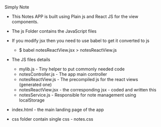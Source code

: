 Simply Note

- This Notes APP is built using Plain js and React JS for the view components.
- The js Folder contains the JavaScript files
- If you modify jsx then you need to use babel to get it converted to js
	- $ babel notesReactView.jsx  > notesReactView.js
- The JS files details
	- mylib.js - Tiny helper to put commonly needed code
	- notesController.js - The app main controller
	- notesReactView.js - The precompiled js for the react views  (generated one)
	- notesReactView.jsx - the corresponding jsx - coded and written this
	- notesService.js - Responsible for note management using localStorage

- index.html - the main landing page of the app
- css folder contain single css - notes.css